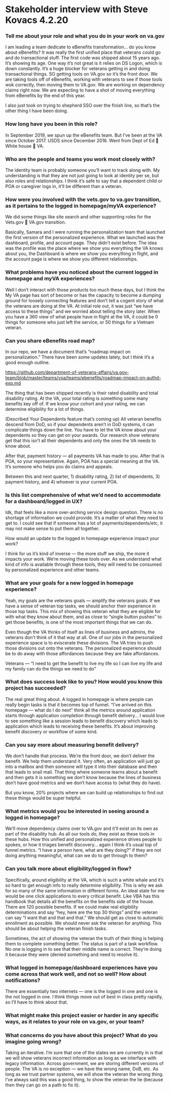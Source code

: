 # Stakeholder interview with Steve Kovacs 4.2.20

### Tell me about your role and what you do in your work on va.gov

I am leading a team dedicate to eBenefits transformation… do you know about eBenefits? It was really the first unified place that veterans could go and do transactional stuff. The first code was shipped about 15 years ago. It’s showing its age. One way it’s not great is it relies on DS Logon, which is down constantly. It’s a huge blocker for veterans getting in and doing transactional things. SO getting tools on VA.gov so it’s the front door. We are taking tools off of eBenefits, working with veterans to see if those tools wok correctly, then moving them to VA.gov. We are working on dependency claims right now. We are expecting to have a shot of moving everything from eBenefits by the end of this year.

I also just took on trying to shepherd SSO over the finish line, so that’s the other thing I have been doing.

### How long have you been in this role?

In September 2019, we spun up the eBenefits team. But I’ve been at the VA since October 2017. USDS since December 2016. Went from Dept of Ed  White house  VA.

### Who are the people and teams you work most closely with?

The identity team is probably someone you’ll want to track along with. My understanding is that they are not just going to look at identity per se, but also roles and relationships. I think it’s safe to say that a dependent child or POA or caregiver logs in, it’ll be different than a veteran.

### How were you involved with the vets.gov to va.gov transition, as it pertains to the logged in homepage/myVA experience?

We did some things like site search and other supporting roles for the Vets.gov  VA.gov transition.

Basically, Samara and I were running the personalization team that launched the first version of the personalized experience. What we launched was the dashboard, profile, and account page. They didn’t exist before. The idea was the profile was the place where we show you everything the VA knows about you, the Dashboard is where we show you everything in flight, and the account page is where we show you different relationships.

### What problems have you noticed about the current logged in homepage and myVA experiences?

Well I don’t interact with those products too much these days, but I think the My VA page has sort of become or has the capacity to become a dumping ground for loosely connecting features and don’t tell a cogent story of what the veterans are doing at the VA. At initial role out, it was just “we have access to these things” and we worried about telling the story later. When you have a 360 view of what people have in flight at the VA, it could be 0 things for someone who just left the service, or 50 things for a Vietnam veteran.

### Can you share eBenefits road map?

In our repo, we have a document that’s “roadmap impact on personalization.” There have been some updates lately, but I think it’s a good enough outline.

https://github.com/department-of-veterans-affairs/va.gov-team/blob/master/teams/vsa/teams/ebenefits/roadmap-impact-on-authd-exp.md

The thing that has been shipped recently is their rated disability and total disability rating. At the VA, your total rating is something some many benefits key off of. If we know your cohort and your rating, we can determine eligibility for a lot of things.

(Described Your Dependents feature that’s coming up) All veteran benefits descend from DoD, so if your dependents aren’t in DoD systems, it can complicate things down the line. You have to let the VA know about your dependents so they can get on your awards. Our research show veterans get that this isn’t all their dependents and only the ones the VA needs to know about.

After that, payment history — all payments VA has made to you. After that is POA, so your representative. Again, POA has a special meaning at the VA. It’s someone who helps you do claims and appeals.

Between this and next quarter, 1) disability rating, 2) list of dependents, 3) payment history, and 4) whoever is your current POA.

### Is this list comprehensive of what we’d need to accommodate for a dashboard/logged in UX?

Idk, that feels like a more over-arching service design question. There is no shortage of information we could provide. It’s a matter of what they need to get to. I could see that if someone has a lot of payments/dependents/etc, it may not make sense to put them all together.

How would an update to the logged in homepage experience impact your work?

I think for us it’s kind of inverse — the more stuff we ship, the more it impacts your work. We’re moving these tools over. As we understand what kind of info is available through these tools, they will need to be consumed by personalized experience and other teams.

### What are your goals for a new logged in homepage experience?

Yeah, my goals are the veterans goals — amplify the veterans goals. If we have a sense of veteran top tasks, we should anchor their experience in those top tasks. This mix of showing this veteran what they are eligible for with what they know about them, and as close to “single button pushes” to get those benefits, is one of the most important things that we can do. 

Even though the VA thinks of itself as lines of business and admins, the veterans don’t think of it that way at all. One of our jobs in the personalized experience space is to eviscerate these divisions. The VA tries to push those divisions out onto the veterans. The personalized experience should be to do away with those affordances because they are fake affordances.

Veterans — “I need to get the benefit to live my life so I can live my life and my family can do the things we need to do”

### What does success look like to you? How would you know this project has succeeded?

The real great thing about. A logged in homepage is where people can really begin tasks is that it becomes top of funnel. “I’ve arrived on this homepage — what do I do next” think all the metrics around application starts through application completion through benefit delivery… I would love to see something like a session leads to benefit discovery which leads to application which leads to receiving these benefits. It’s about improving benefit discovery or workflow of some kind. 

### Can you say more about measuring benefit delivery?

We don’t handle that process. We’re the front door, we don’t deliver the benefit. We help them understand it. Very often, an application will just go into a mailbox and then someone will type it into their database and then that leads to snail mail. That thing where someone learns about a benefit and then gets it is something we don’t know because the lines of business don’t have good metrics and we don’t have access to (what they do have). 

But you know, 20% projects where we can build up relationships to find out these things would be super helpful.

### What metrics would you be interested in seeing around a logged in homepage?

We’ll move dependency claims over to VA.gov and it’ll exist on its own as part of the disability hub. As all our tools do, they exist as these tools in these hubs. How this unified and personalized experience drives people to spokes, or how it triages benefit discovery… again I think it’s usual top of funnel metrics. “I have a person here, what are they doing?” if they are not doing anything meaningful, what can we do to get through to them?

### Can you talk more about eligibility/logged in flow?

Specifically, around eligibility at the VA, which is such a white whale and it’s so hard to get enough info to really determine eligibility. This is why we ask for so many of the same information in different forms. An ideal state for me would be one click applications to every critical benefit. Like VBA has this handbook that details all the benefits on the benefits side of the house. There are 120 possible benefits. If we could make real eligibility determinations and say “hey, here are the top 30 things” and the veteran can say “I want that and that and that.” We should get as close to automatic enrollment as possible. We should never ask the veteran for anything. This should be about helping the veteran finish tasks. 

Sometimes, the act of showing the veteran the truth of their thing is helping them to complete something better. The status is part of a task workflow. No one is logging in to see that their middle name is correct. They’re doing it because they were (denied something and need to resolve it).

### What logged in homepage/dashboard experiences have you come across that work well, and not so well? How about notifications?

There are essentially two internets — one is the logged in one and one is the not logged in one. I think things move out of best in class pretty rapidly, so I’ll have to think about that.

### What might make this project easier or harder in any specific ways, as it relates to your role on va.gov, or your team?

### What concerns do you have about this project? What do you imagine going wrong?

Taking an iterative. I’m sure that one of the states we are currently in is that we will show veterans incorrect information as long as we interface with legacy information. Across government, we are storing different versions of people. The VA is no exception — we have the wrong name, DoB, etc. As long as we trust partner systems, we will show the veteran the wrong thing. I’ve always said this was a good thing, to show the veteran the lie (because then they can go on a path to fix it).

